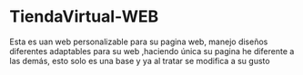 # TiendaVirtual-WEB
Esta es uan web personalizable para su pagina web, manejo diseños diferentes adaptables para su web ,haciendo única su pagina he diferente a las demás, esto solo es una base y ya al tratar se modifica a su gusto 
